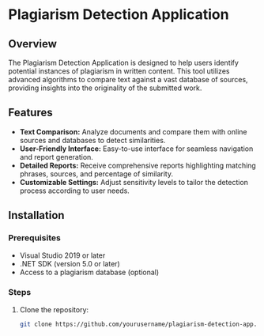 # Plagiarism Detection Application

## Overview
The Plagiarism Detection Application is designed to help users identify potential instances of plagiarism in written content. This tool utilizes advanced algorithms to compare text against a vast database of sources, providing insights into the originality of the submitted work.

## Features
- **Text Comparison:** Analyze documents and compare them with online sources and databases to detect similarities.
- **User-Friendly Interface:** Easy-to-use interface for seamless navigation and report generation.
- **Detailed Reports:** Receive comprehensive reports highlighting matching phrases, sources, and percentage of similarity.
- **Customizable Settings:** Adjust sensitivity levels to tailor the detection process according to user needs.

## Installation

### Prerequisites
- Visual Studio 2019 or later
- .NET SDK (version 5.0 or later)
- Access to a plagiarism database (optional)

### Steps
1. Clone the repository:
   ```bash
   git clone https://github.com/yourusername/plagiarism-detection-app.git
